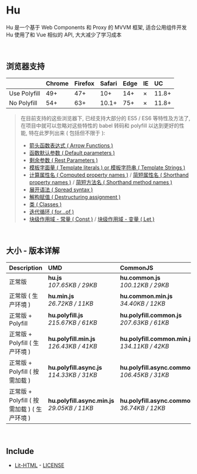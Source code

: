 # Hu
Hu 是一个基于 Web Components 和 Proxy 的 MVVM 框架, 适合公用组件开发<br>
Hu 使用了和 Vue 相似的 API, 大大减少了学习成本

<br>

## 浏览器支持

|              | Chrome | Firefox | Safari | Edge | IE | UC    |
| :-           | :-     | :-      | :-     | :-   | :- | :-    |
| Use Polyfill | 49+    | 47+     | 10+    | 14+  | ×  | 11.8+ |
| No Polyfill  | 54+    | 63+     | 10.1+  | 75+  | ×  | 11.8+ |

> 在目前支持的这些浏览器下, 已经支持大部分的 ES5 / ES6 等特性及方法了,<br>
> 在项目中就可以忽略对这些特性的 babel 转码和 polyfill 以达到更好的性能, 特在此罗列出来 ( 包括但不限于 ): <br>
  > - [箭头函数表达式 ( Arrow Functions )](https://developer.mozilla.org/zh-CN/docs/Web/JavaScript/Reference/Functions/Arrow_functions)
  > - [函数默认参数 ( Default parameters )](https://developer.mozilla.org/zh-CN/docs/Web/JavaScript/Reference/Functions/Default_parameters)
  > - [剩余参数 ( Rest Parameters )](https://developer.mozilla.org/zh-CN/docs/Web/JavaScript/Reference/Functions/Rest_parameters)
  > - [模板字面量 ( Template literals ) or 模板字符串 ( Template Strings )](https://developer.mozilla.org/zh-CN/docs/Web/JavaScript/Reference/template_strings)
  > - [计算属性名 ( Computed property names )](https://developer.mozilla.org/zh-CN/docs/Web/JavaScript/Reference/Operators/Object_initializer#计算属性名) / [简短属性名 ( Shorthand property names )](https://developer.mozilla.org/zh-CN/docs/Web/JavaScript/Reference/Operators/Object_initializer#属性定义) / [简短方法名 ( Shorthand method names )](https://developer.mozilla.org/zh-CN/docs/Web/JavaScript/Reference/Operators/Object_initializer#方法定义)
  > - [展开语法 ( Spread syntax )](https://developer.mozilla.org/zh-CN/docs/Web/JavaScript/Reference/Operators/Spread_syntax)
  > - [解构赋值 ( Destructuring assignment )](https://developer.mozilla.org/zh-CN/docs/Web/JavaScript/Reference/Operators/Destructuring_assignment)
  > - [类 ( Classes )](https://developer.mozilla.org/zh-CN/docs/Web/JavaScript/Reference/Classes)
  > - [迭代循环 ( for...of )](https://developer.mozilla.org/zh-CN/docs/Web/JavaScript/Reference/Statements/for...of)
  > - [块级作用域 - 常量 ( Const )](https://developer.mozilla.org/zh-CN/docs/Web/JavaScript/Reference/Statements/const) / [块级作用域 - 变量 ( Let )](https://developer.mozilla.org/zh-CN/docs/Web/JavaScript/Reference/Statements/let)

<br>

## 大小 - 版本详解
| Description | UMD | CommonJS | ES Module |
| :- | :- | :- | :- |
| 正常版 | **hu.js**<br>*107.65KB / 29KB* | **hu.common.js**<br>*100.12KB / 29KB* | **hu.esm.js**<br>*100.10KB / 29KB* |
| 正常版 ( 生产环境 ) | **hu.min.js**<br>*26.72KB / 11KB* | **hu.common.min.js**<br>*34.40KB / 12KB* | **hu.esm.min.js**<br>*26.55KB / 10KB* |
| 正常版 + Polyfill | **hu.polyfill.js**<br>*215.67KB / 61KB* | **hu.polyfill.common.js**<br>*207.63KB / 61KB* | **hu.polyfill.esm.js**<br>*207.61KB / 61KB* |
| 正常版 + Polyfill ( 生产环境 ) | **hu.polyfill.min.js**<br>*126.43KB / 41KB* | **hu.polyfill.common.min.js**<br>*134.11KB / 42KB* | **hu.polyfill.esm.min.js**<br>*126.26KB / 41KB* |
| 正常版 + Polyfill ( 按需加载 ) | **hu.polyfill.async.js**<br>*114.33KB / 31KB* | **hu.polyfill.async.common.js**<br>*106.45KB / 31KB* | **hu.polyfill.async.esm.js**<br>*106.44KB / 31KB* |
| 正常版 + Polyfill ( 按需加载 ) ( 生产环境 ) | **hu.polyfill.async.min.js**<br>*29.05KB / 11KB* | **hu.polyfill.async.common.min.js**<br>*36.74KB / 12KB* | **hu.polyfill.async.esm.min.js**<br>*28.88KB / 11KB* |

<br>

## Include
  - [Lit-HTML](https://github.com/Polymer/lit-html) \- [LICENSE](https://github.com/Polymer/lit-html/blob/master/LICENSE)